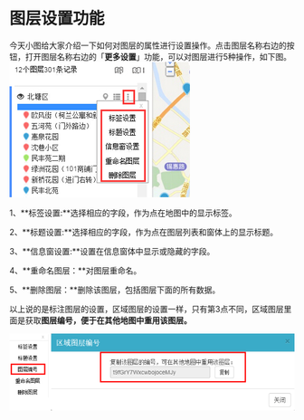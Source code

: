 # 图层设置功能

今天小图给大家介绍一下如何对图层的属性进行设置操作。点击图层名称右边的按钮，打开图层名称右边的「**更多设置**」功能，可以对图层进行5种操作，如下图。
![](图层设置功能1.jpg)


1、**标签设置:**选择相应的字段，作为点在地图中的显示标签。

2、**标题设置:**选择相应的字段，作为点在图层列表和窗体上的显示标题。

3、**信息窗设置:**设置在信息窗体中显示或隐藏的字段。

4、**重命名图层：**对图层重命名。

5、**删除图层：**删除该图层，包括图层下面的所有数据。

以上说的是标注图层的设置，区域图层的设置一样，只有第3点不同，区域图层里面是获取**图层编号，便于在其他地图中重用该图层。**

![](图层设置功能3.png)